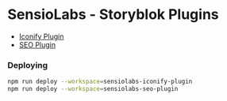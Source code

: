 # SensioLabs - Storyblok Plugins

- [Iconify Plugin](packages/iconify-plugin/README.md)
- [SEO Plugin](packages/seo-plugin/README.md)

### Deploying

```bash
npm run deploy --workspace=sensiolabs-iconify-plugin
npm run deploy --workspace=sensiolabs-seo-plugin
```
